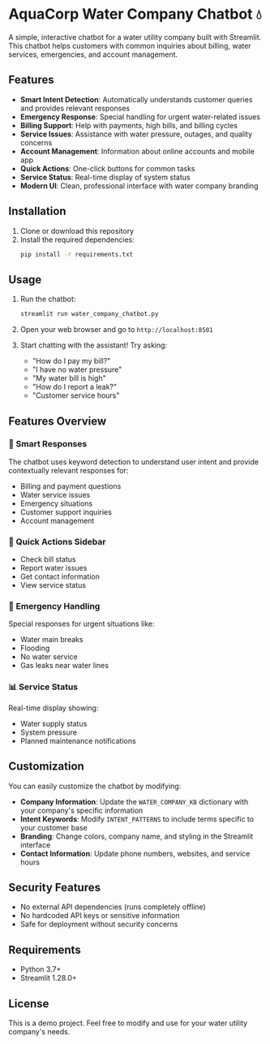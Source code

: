 # AquaCorp Water Company Chatbot 💧

A simple, interactive chatbot for a water utility company built with Streamlit. This chatbot helps customers with common inquiries about billing, water services, emergencies, and account management.

## Features

- **Smart Intent Detection**: Automatically understands customer queries and provides relevant responses
- **Emergency Response**: Special handling for urgent water-related issues
- **Billing Support**: Help with payments, high bills, and billing cycles  
- **Service Issues**: Assistance with water pressure, outages, and quality concerns
- **Account Management**: Information about online accounts and mobile app
- **Quick Actions**: One-click buttons for common tasks
- **Service Status**: Real-time display of system status
- **Modern UI**: Clean, professional interface with water company branding

## Installation

1. Clone or download this repository
2. Install the required dependencies:
   ```bash
   pip install -r requirements.txt
   ```

## Usage

1. Run the chatbot:
   ```bash
   streamlit run water_company_chatbot.py
   ```

2. Open your web browser and go to `http://localhost:8501`

3. Start chatting with the assistant! Try asking:
   - "How do I pay my bill?"
   - "I have no water pressure"
   - "My water bill is high"
   - "How do I report a leak?"
   - "Customer service hours"

## Features Overview

### 🤖 Smart Responses
The chatbot uses keyword detection to understand user intent and provide contextually relevant responses for:
- Billing and payment questions
- Water service issues
- Emergency situations
- Customer support inquiries
- Account management

### 🔧 Quick Actions Sidebar
- Check bill status
- Report water issues
- Get contact information
- View service status

### 🚨 Emergency Handling
Special responses for urgent situations like:
- Water main breaks
- Flooding
- No water service
- Gas leaks near water lines

### 📊 Service Status
Real-time display showing:
- Water supply status
- System pressure
- Planned maintenance notifications

## Customization

You can easily customize the chatbot by modifying:

- **Company Information**: Update the `WATER_COMPANY_KB` dictionary with your company's specific information
- **Intent Keywords**: Modify `INTENT_PATTERNS` to include terms specific to your customer base
- **Branding**: Change colors, company name, and styling in the Streamlit interface
- **Contact Information**: Update phone numbers, websites, and service hours

## Security Features

- No external API dependencies (runs completely offline)
- No hardcoded API keys or sensitive information
- Safe for deployment without security concerns

## Requirements

- Python 3.7+
- Streamlit 1.28.0+

## License

This is a demo project. Feel free to modify and use for your water utility company's needs.